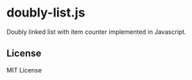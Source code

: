 # doubly-list.js

Doubly linked list with item counter implemented in Javascript.

## License

MIT License